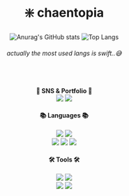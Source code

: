<div align="center">
  
  # ❇️ chaentopia <br>
  
<!--   ![](./profile-3d-contrib/profile-season-animate.svg) -->
  
  ![Anurag's GitHub stats](https://github-readme-stats.vercel.app/api?username=chaentopia&show_icons=true&theme=omni) ![Top Langs](https://github-readme-stats.vercel.app/api/top-langs/?username=chaentopia&layout=compact&theme=omni)
  ###### actually the most used langs is swift..😅

  <br>
  
  #### 📇 SNS & Portfolio 📇 <br> <a href="https://www.instagram.com/chaentopia/" target="_blank"><img src="https://img.shields.io/badge/Instagram-E4405F?style=flat&logo=Instagram&logoColor=white"/></a> <a href="https://velog.io/@chaentopia" target="_blank"><img src="https://img.shields.io/badge/Velog-20C997?style=flat&logo=Velog&logoColor=white"/></a> 
  
<!--   <a href="https://blog.naver.com/mymo_od" target="_blank"><img src="https://img.shields.io/badge/Naver Blog-1F1F1F?style=flat&logo=Naver&logoColor=03C75A"/></a> -->
  
  #### 📚 Languages 📚 <br> 
  <img src="https://img.shields.io/badge/Swift-F05138?style=flat&logo=Swift&logoColor=white"/>
  <img src="https://img.shields.io/badge/Python-3776AB?style=flat&logo=Python&logoColor=white"/>
  <br>
  <img src="https://img.shields.io/badge/JavaScript-F7DF1E?style=flat&logo=JavaScript&logoColor=white"/>
  <img src="https://img.shields.io/badge/CSS3-1572B6?style=flat&logo=CSS3&logoColor=white"/>
  <img src="https://img.shields.io/badge/HTML5-E34F26?style=flat&logo=HTML5&logoColor=white"/>
  
  
 #### 🛠️ Tools 🛠️ <br> 
  <img src="https://img.shields.io/badge/Notion-000000?style=flat&logo=Notion&logoColor=white"/>
  <img src="https://img.shields.io/badge/Github-181717?style=flat&logo=Github&logoColor=white"/>
  <br>
  <img src="https://img.shields.io/badge/PremierePro-9999FF?style=flat&logo=adobepremierepro&logoColor=white"/>
  <img src="https://img.shields.io/badge/Figma-F24E1E?style=flat&logo=Figma&logoColor=white"/>
  

</div>
